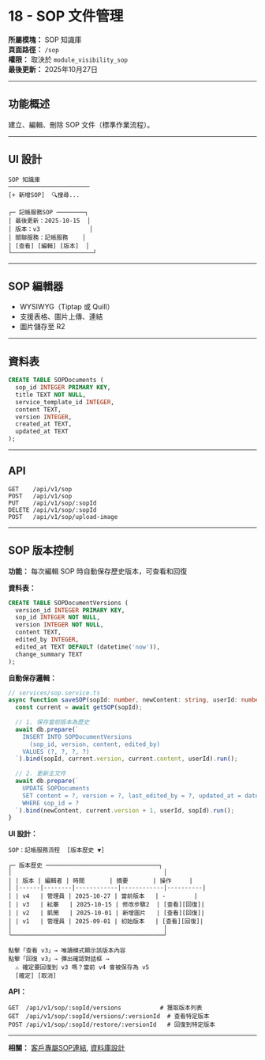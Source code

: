 # 18 - SOP 文件管理

**所屬模塊：** SOP 知識庫  
**頁面路徑：** `/sop`  
**權限：** 取決於 `module_visibility_sop`  
**最後更新：** 2025年10月27日

---

## 功能概述

建立、編輯、刪除 SOP 文件（標準作業流程）。

---

## UI 設計

```
SOP 知識庫
───────────────────────
[+ 新增SOP]  🔍搜尋...

┌─ 記帳服務SOP ────────┐
│ 最後更新：2025-10-15  │
│ 版本：v3              │
│ 關聯服務：記帳服務    │
│ [查看] [編輯] [版本]  │
└───────────────────────┘
```

---

## SOP 編輯器

- WYSIWYG（Tiptap 或 Quill）
- 支援表格、圖片上傳、連結
- 圖片儲存至 R2

---

## 資料表

```sql
CREATE TABLE SOPDocuments (
  sop_id INTEGER PRIMARY KEY,
  title TEXT NOT NULL,
  service_template_id INTEGER,
  content TEXT,
  version INTEGER,
  created_at TEXT,
  updated_at TEXT
);
```

---

## API

```
GET    /api/v1/sop
POST   /api/v1/sop
PUT    /api/v1/sop/:sopId
DELETE /api/v1/sop/:sopId
POST   /api/v1/sop/upload-image
```

---

## SOP 版本控制

**功能：** 每次編輯 SOP 時自動保存歷史版本，可查看和回復

**資料表：**
```sql
CREATE TABLE SOPDocumentVersions (
  version_id INTEGER PRIMARY KEY,
  sop_id INTEGER NOT NULL,
  version INTEGER NOT NULL,
  content TEXT,
  edited_by INTEGER,
  edited_at TEXT DEFAULT (datetime('now')),
  change_summary TEXT
);
```

**自動保存邏輯：**
```typescript
// services/sop.service.ts
async function saveSOP(sopId: number, newContent: string, userId: number) {
  const current = await getSOP(sopId);
  
  // 1. 保存當前版本為歷史
  await db.prepare(`
    INSERT INTO SOPDocumentVersions 
      (sop_id, version, content, edited_by)
    VALUES (?, ?, ?, ?)
  `).bind(sopId, current.version, current.content, userId).run();
  
  // 2. 更新主文件
  await db.prepare(`
    UPDATE SOPDocuments 
    SET content = ?, version = ?, last_edited_by = ?, updated_at = datetime('now')
    WHERE sop_id = ?
  `).bind(newContent, current.version + 1, userId, sopId).run();
}
```

**UI 設計：**
```
SOP：記帳服務流程  [版本歷史 ▼]

┌─ 版本歷史 ────────────────────────────────┐
│                                           │
│ | 版本 | 編輯者 | 時間       | 摘要       | 操作     |
│ |------|--------|------------|------------|----------|
│ | v4   | 管理員 | 2025-10-27 | 當前版本   | -        |
│ | v3   | 紜蓁   | 2025-10-15 | 修改步驟2  | [查看][回復]|
│ | v2   | 凱閔   | 2025-10-01 | 新增圖片   | [查看][回復]|
│ | v1   | 管理員 | 2025-09-01 | 初始版本   | [查看][回復]|
│                                           │
└───────────────────────────────────────────┘

點擊「查看 v3」→ 唯讀模式顯示該版本內容
點擊「回復 v3」→ 彈出確認對話框 →
  ⚠️ 確定要回復到 v3 嗎？當前 v4 會被保存為 v5
  [確定] [取消]
```

**API：**
```
GET  /api/v1/sop/:sopId/versions           # 獲取版本列表
GET  /api/v1/sop/:sopId/versions/:versionId  # 查看特定版本
POST /api/v1/sop/:sopId/restore/:versionId   # 回復到特定版本
```

---

**相關：** [客戶專屬SOP連結](./19-客戶專屬SOP連結.md), [資料庫設計](../資料庫設計.md)

